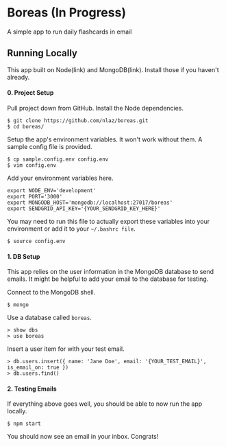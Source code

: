 # Boreas (In Progress)
A simple app to run daily flashcards in email

## Running Locally
This app built on Node(link) and MongoDB(link). Install those if you haven't already.

#### 0. Project Setup
Pull project down from GitHub. Install the Node dependencies.
```
$ git clone https://github.com/nlaz/boreas.git
$ cd boreas/
```

Setup the app's environment variables. It won't work without them. A sample config file is provided.
```
$ cp sample.config.env config.env
$ vim config.env
```

Add your environment variables here.
```
export NODE_ENV='development'
export PORT='3000'
export MONGODB_HOST='mongodb://localhost:27017/boreas'
export SENDGRID_API_KEY='{YOUR_SENDGRID_KEY_HERE}'
```

You may need to run this file to actually export these variables into your environment or add it to your `~/.bashrc file`.
```
$ source config.env
```

#### 1. DB Setup
This app relies on the user information in the MongoDB database to send emails. It might be helpful to add your email to the database for testing.

Connect to the MongoDB shell.
```
$ mongo
```

Use a database called `boreas`.
```
> show dbs
> use boreas
```
Insert a user item for with your test email.
```
> db.users.insert({ name: 'Jane Doe', email: '{YOUR_TEST_EMAIL}', is_email_on: true })
> db.users.find()
```

#### 2. Testing Emails
If everything above goes well, you should be able to now run the app locally.
```
$ npm start
```
You should now see an email in your inbox. Congrats!
